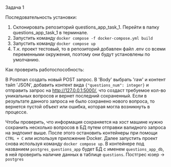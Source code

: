 Задача 1

Последовательность установки:

1) Склонировать репозиторий questions_app_task_1. Перейти в папку questions_app_task_1 в терминале.
2) Запустить команду ```docker compose -f docker-compose.yml build```
3) Запустить команду ```docker compose up```
4) Т.к. проект тестовый, то в репозиторий добавлен файл .env со всеми переменными окружения, поэтому они будут установлены по умолчанию.

Как проверить работоспособность:

В Postman создать новый POST запрос. В 'Body' выбрать 'raw' и контент тайп 'JSON', добавить контент вида ```{"questions_num": integer}```
и отправить запрос на http://127.0.0.1:5000/, что создаст требуемое кол-во уникальных вопросов и вернет последний сохраненный. Если 
в результате данного запроса не было сохранено нового вопроса, то вернется пустой объект или ошибка, которая могла возникнуть в процессе.

Чтобы проверить, что информация сохраняется на хост машине нужно сохранить несколько вопросов в БД путем отправки валидного запроса на 
эндпоинт выше. После этого остановить контейнеры при помощи ```CTRL + C``` или используя приложение Docker.
Далее запустить проект снова используя команду ```docker compose up```. В контейнере под названием ```postgres_questions_app``` будет
БД с именем ```questions_app_db```, в ней проверить наличие данных в таблице ```questions```. Постгрес юзер -> ```postgres```
